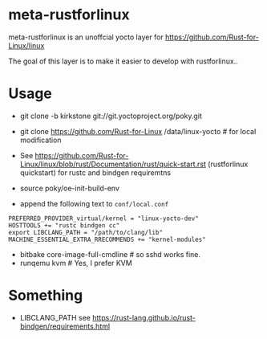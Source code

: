 # meta-rustforlinux

meta-rustforlinux is an unoffcial yocto layer for https://github.com/Rust-for-Linux/linux

The goal of this layer is to make it easier to develop with rustforlinux..

# Usage

- git clone -b kirkstone git://git.yoctoproject.org/poky.git
- git clone https://github.com/Rust-for-Linux /data/linux-yocto # for local modification
- See https://github.com/Rust-for-Linux/linux/blob/rust/Documentation/rust/quick-start.rst (rustforlinux quickstart) for rustc and bindgen requiremtns

- source poky/oe-init-build-env

- append the following text to `conf/local.conf`

```
PREFERRED_PROVIDER_virtual/kernel = "linux-yocto-dev"
HOSTTOOLS += "rustc bindgen cc"
export LIBCLANG_PATH = "/path/to/clang/lib"
MACHINE_ESSENTIAL_EXTRA_RRECOMMENDS += "kernel-modules"
```

- bitbake core-image-full-cmdline # so sshd works fine.
- runqemu kvm # Yes, I prefer KVM



# Something
- LIBCLANG_PATH see https://rust-lang.github.io/rust-bindgen/requirements.html